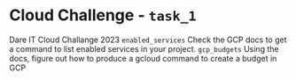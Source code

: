 # Cloud Challenge - `task_1`

Dare IT Cloud Challange 2023
`enabled_services` Check the GCP docs to get a command to list enabled services in your project.
`gcp_budgets` Using the docs, figure out how to produce a gcloud command to create a budget in GCP
